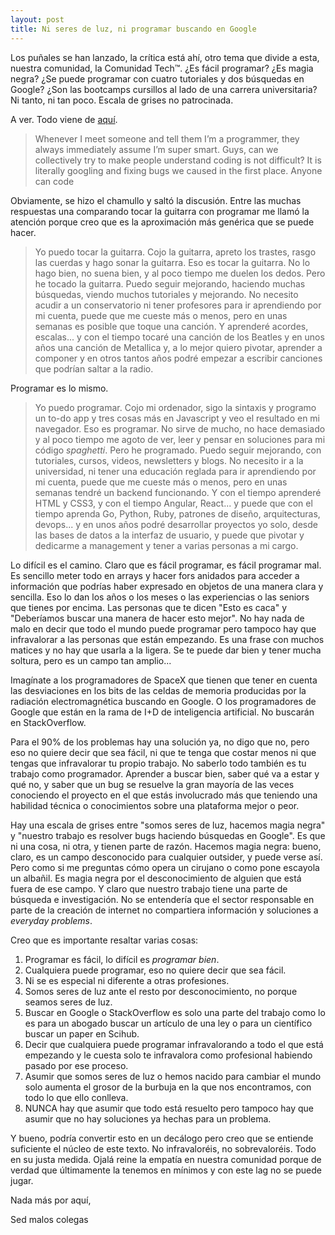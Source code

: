 ```yaml
---
layout: post
title: Ni seres de luz, ni programar buscando en Google
---
```


Los puñales se han lanzado, la crítica está ahí, otro tema que divide a esta, nuestra comunidad, la Comunidad Tech™. ¿Es fácil programar? ¿Es magia negra? ¿Se puede programar con cuatro tutoriales y dos búsquedas en Google? ¿Son las bootcamps cursillos al lado de una carrera universitaria? Ni tanto, ni tan poco. Escala de grises no patrocinada.

A ver. Todo viene de [aquí](https://twitter.com/CatMcGeeCode/status/1361002772498423808).

>Whenever I meet someone and tell them I’m a programmer, they always immediately assume I’m super smart. Guys, can we collectively try to make people understand coding is not difficult? It is literally googling and fixing bugs we caused in the first place. Anyone can code

Obviamente, se hizo el chamullo y saltó la discusión. Entre las muchas respuestas una comparando tocar la guitarra con programar me llamó la atención porque creo que es la aproximación más genérica que se puede hacer.

>Yo puedo tocar la guitarra. Cojo la guitarra, apreto los trastes, rasgo las cuerdas y hago sonar la guitarra. Eso es tocar la guitarra. No lo hago bien, no suena bien, y al poco tiempo me duelen los dedos. Pero he tocado la guitarra. Puedo seguir mejorando, haciendo muchas búsquedas, viendo muchos tutoriales y mejorando. No necesito acudir a un conservatorio ni tener profesores para ir aprendiendo por mi cuenta, puede que me cueste más o menos, pero en unas semanas es posible que toque una canción. Y aprenderé acordes, escalas... y con el tiempo tocaré una canción de los Beatles y en unos años una canción de Metallica y, a lo mejor quiero pivotar, aprender a componer y en otros tantos años podré empezar a escribir canciones que podrían saltar a la radio.

Programar es lo mismo.

>Yo puedo programar. Cojo mi ordenador, sigo la sintaxis y programo un to-do app y tres cosas más en Javascript y veo el resultado en mi navegador. Eso es programar. No sirve de mucho, no hace demasiado y al poco tiempo me agoto de ver, leer y pensar en soluciones para mi código *spaghetti*. Pero he programado. Puedo seguir mejorando, con tutoriales, cursos, videos, newsletters y blogs. No necesito ir a la universidad, ni tener una educación reglada para ir aprendiendo por mi cuenta, puede que me cueste más o menos, pero en unas semanas tendré un backend funcionando. Y con el tiempo aprenderé HTML y CSS3, y con el tiempo Angular, React... y puede que con el tiempo aprenda Go, Python, Ruby, patrones de diseño, arquitecturas, devops... y en unos años podré desarrollar proyectos yo solo, desde las bases de datos a la interfaz de usuario, y puede que pivotar y dedicarme a management y tener a varias personas a mi cargo. 

Lo difícil es el camino. Claro que es fácil programar, es fácil programar mal. Es sencillo meter todo en arrays y hacer fors anidados para acceder a información que podrías haber expresado en objetos de una manera clara y sencilla. Eso lo dan los años o los meses o las experiencias o las seniors que tienes por encima. Las personas que te dicen "Esto es caca" y "Deberíamos buscar una manera de hacer esto mejor". No hay nada de malo en decir que todo el mundo puede programar pero tampoco hay que infravalorar a las personas que están empezando. Es una frase con muchos matices y no hay que usarla a la ligera. Se te puede dar bien y tener mucha soltura, pero es un campo tan amplio... 

Imagínate a los programadores de SpaceX que tienen que tener en cuenta las desviaciones en los bits de las celdas de memoria producidas por la radiación electromagnética buscando en Google. O los programadores de Google que están en la rama de I+D de inteligencia artificial. No buscarán en StackOverflow.

Para el 90% de los problemas hay una solución ya, no digo que no, pero eso no quiere decir que sea fácil, ni que te tenga que costar menos ni que tengas que infravalorar tu propio trabajo. No saberlo todo también es tu trabajo como programador. Aprender a buscar bien, saber qué va a estar y qué no, y saber que un bug se resuelve la gran mayoría de las veces conociendo el proyecto en el que estás involucrado más que teniendo una habilidad técnica o conocimientos sobre una plataforma mejor o peor.

Hay una escala de grises entre "somos seres de luz, hacemos magia negra" y "nuestro trabajo es resolver bugs haciendo búsquedas en Google". Es que ni una cosa, ni otra, y tienen parte de razón. Hacemos magia negra: bueno, claro, es un campo desconocido para cualquier outsider, y puede verse así. Pero como si me preguntas cómo opera un cirujano o como pone escayola un albañil. Es magia negra por el desconocimiento de alguien que está fuera de ese campo. Y claro que nuestro trabajo tiene una parte de búsqueda e investigación. No se entendería que el sector responsable en parte de la creación de internet no compartiera información y soluciones a *everyday problems*.

Creo que es importante resaltar varias cosas:

1. Programar es fácil, lo difícil es *programar bien*.
2. Cualquiera puede programar, eso no quiere decir que sea fácil.
3. Ni se es especial ni diferente a otras profesiones.
4. Somos seres de luz ante el resto por desconocimiento, no porque seamos seres de luz.
5. Buscar en Google o StackOverflow es solo una parte del trabajo como lo es para un abogado buscar un artículo de una ley o para un científico buscar un paper en Scihub.
6. Decir que cualquiera puede programar infravalorando a todo el que está empezando y le cuesta solo te infravalora como profesional habiendo pasado por ese proceso.
7. Asumir que somos seres de luz o hemos nacido para cambiar el mundo solo aumenta el grosor de la burbuja en la que nos encontramos, con todo lo que ello conlleva.
8. NUNCA hay que asumir que todo está resuelto pero tampoco hay que asumir que no hay soluciones ya hechas para un problema.

Y bueno, podría convertir esto en un decálogo pero creo que se entiende suficiente el núcleo de este texto. No infravaloréis, no sobrevaloréis. Todo en su justa medida. Ojalá reine la empatía en nuestra comunidad porque de verdad que últimamente la tenemos en mínimos y con este lag no se puede jugar.

Nada más por aquí,

Sed malos colegas